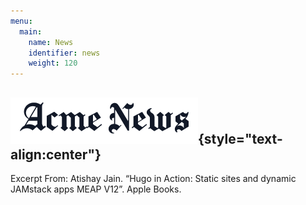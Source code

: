 ```yaml
---
menu:
  main:
    name: News
    identifier: news
    weight: 120
---
```

![News](news.png){style="text-align:center"}
-----------------

Excerpt From: Atishay Jain. “Hugo in Action: Static sites and dynamic JAMstack apps MEAP V12”. Apple Books. 